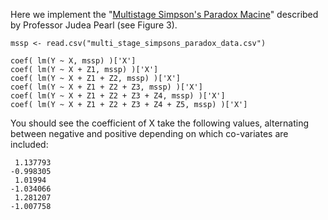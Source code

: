 Here we implement the "[Multistage Simpson's Paradox Macine](http://ftp.cs.ucla.edu/pub/stat_ser/r414-reprint.pdf)" described by Professor Judea Pearl (see Figure 3).

```
mssp <- read.csv("multi_stage_simpsons_paradox_data.csv")

coef( lm(Y ~ X, mssp) )['X']
coef( lm(Y ~ X + Z1, mssp) )['X']
coef( lm(Y ~ X + Z1 + Z2, mssp) )['X']
coef( lm(Y ~ X + Z1 + Z2 + Z3, mssp) )['X']
coef( lm(Y ~ X + Z1 + Z2 + Z3 + Z4, mssp) )['X']
coef( lm(Y ~ X + Z1 + Z2 + Z3 + Z4 + Z5, mssp) )['X']
```

You should see the coefficient of X take the following values, alternating between negative and positive depending on which co-variates are included:
```
 1.137793 
-0.998305 
 1.01994 
-1.034066 
 1.281207 
-1.007758 
```
